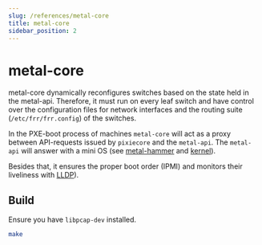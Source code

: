```yaml
---
slug: /references/metal-core
title: metal-core
sidebar_position: 2
---
```


# metal-core

metal-core dynamically reconfigures switches based on the state held in the metal-api. Therefore, it must run on every leaf switch and have control over the configuration files for network interfaces and the routing suite (`/etc/frr/frr.config`) of the switches.

In the PXE-boot process of machines `metal-core` will act as a proxy between API-requests issued by `pixiecore` and the `metal-api`. The `metal-api` will answer with a mini OS (see [metal-hammer](https://github.com/metal-stack/metal-hammer) and [kernel](https://github.com/metal-stack/kernel)).

Besides that, it ensures the proper boot order (IPMI) and monitors their liveliness with [LLDP](https://github.com/metal-stack/go-lldpd)).

## Build

Ensure you have `libpcap-dev` installed.

```bash
make
```
